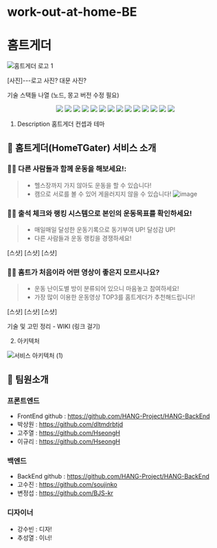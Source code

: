 # work-out-at-home-BE

# 홈트게더
![홈트게더 로고 1](https://user-images.githubusercontent.com/92852591/160459210-c55230bb-2107-4b12-acaa-a0d04ece8079.png)

[사진]---로고 사진? 대문 사진?

기술 스택들 나열
(노드, 몽고 버전 수정 필요)
<p align='center'>
  <img src='https://img.shields.io/badge/Node-version1111-green?logo=Node.js'/>
  <img src='https://img.shields.io/badge/Express-v4.17.3-black?logo=Express'/>
  <img src='https://img.shields.io/badge/MongoDB-version111-green?logo=mongodb'/>
  <img src='https://img.shields.io/badge/socket.io-v4.4.1-white?logo=Socket.io'/>
  <img src='https://img.shields.io/badge/prettier-v2.5.1-pink?logo=prettier'/>
  <img src='https://img.shields.io/badge/mocha-v9.2.2-brown?logo=mocha'/>
  <img src='https://img.shields.io/badge/chai-v4.3.6-red?logo=chai'/>
  <img src='https://img.shields.io/badge/swagger-API-brightgreen?logo=swagger'/>
  <img src='https://img.shields.io/badge/eslint-v8.11.0-purple?logo=eslint'/>
  <img src='https://img.shields.io/badge/Buffer-v6.0.3-white?logo=Buffer'/>
  <img src='https://img.shields.io/badge/React-v17.0.2-blue?logo=React'/>
  <img src='https://img.shields.io/badge/Redux-v4.1.2-purple?logo=Redux'/>
  <img src='https://img.shields.io/badge/styled_components-v5.3.3-black?logo=styled_-_components'/>
  <img src='https://img.shields.io/badge/axios-v0.26.0-purple?logo=styled_-_components'/>
</p>


1. Description
홈트게더 컨셉과 테마
## 🎉 홈트게더(HomeTGater) 서비스 소개
### 🚶‍♂️ 다른 사람들과 함께 운동을 해보세요!:
> - 헬스장까지 가지 않아도 운동을 할 수 있습니다!
> - 캠으로 서로를 볼 수 있어 게을러지지 않을 수 있습니다!
![image](https://user-images.githubusercontent.com/92852591/160616604-593c5ec2-71b7-48b8-9599-e9f50c8d51cf.png)

### 🚶‍♂️ 출석 체크와 랭킹 시스템으로 본인의 운동목표를 확인하세요!
> - 매일매일 달성한 운동기록으로 동기부여 UP! 달성감 UP!
> - 다른 사람들과 운동 랭킹을 경쟁하세요!

[스샷] [스샷] [스샷]

### 🚶‍♂️ 홈트가 처음이라 어떤 영상이 좋은지 모르시나요?
> - 운동 난이도별 방이 분류되어 있으니 마음놓고 참여하세요!
> - 가장 많이 이용한 운동영상 TOP3를 홈트게더가 추천해드립니다!

[스샷] [스샷] [스샷]

기술 및 고민 정리 - WIKI (링크 걸기)

2. 아키텍처   


![서비스 아키텍처 (1)](https://user-images.githubusercontent.com/92852591/160615465-37a61fd6-1615-4832-b9c7-8992aa796b08.png)


## 📌 팀원소개
### 프론트엔드
- FrontEnd github : https://github.com/HANG-Project/HANG-BackEnd
- 박상원 : https://github.com/dltmdrbtjd
- 고주열 : https://github.com/HseongH
- 이규리 : https://github.com/HseongH
### 백엔드
- BackEnd github : https://github.com/HANG-Project/HANG-BackEnd
- 고수진 : https://github.com/soujinko
- 변정섭 : https://github.com/BJS-kr
### 디자이너
- 강수빈 : 디자!
- 추성열 : 이너!
